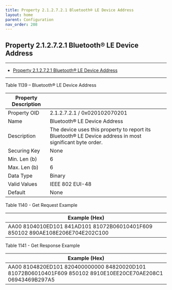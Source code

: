 ```yaml
---
title: Property 2.1.2.7.2.1 Bluetooth® LE Device Address
layout: home
parent: Configuration
nav_order: 208
---
```


## Property 2.1.2.7.2.1 Bluetooth® LE Device Address

---

- [Property 2.1.2.7.2.1 Bluetooth® LE Device Address](#property-212721-bluetooth®-le-device-address)

---


Table 1139 – Bluetooth® LE Device Address

| Property Description |  |
|----|----|
| Property OID | 2.1.2.7.2.1 / 0x020102070201 |
| Name | Bluetooth® LE Device Address |
| Description | The device uses this property to report its Bluetooth® LE Device address in most significant byte order. |
| Securing Key | None |
| Min. Len (b) | 6 |
| Max. Len (b) | 6 |
| Data Type | Binary |
| Valid Values | IEEE 802 EUI-48 |
| Default | None |

Table 1140 - Get Request Example

| Example (Hex) |
|----|
| AA00 8104010ED101 841AD101 81072B06010401F609 850102 890AE108E206E704E202C100 |

Table 1141 - Get Response Example

| Example (Hex) |
|----|
| AA00 8104820ED101 820400000000 84820020D101 81072B06010401F609 850102 8910E10EE20CE70AE208C1 06943469B297A5 |

##